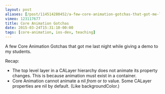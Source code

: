 ```yaml
---
layout: post
aliases: [/post/114514280452/a-few-core-animation-gotchas-that-got-me-last]
vimeo: 123117677
title: Core Animation Gotchas
date: 2015-03-24T15:31:10-00:00
tags: [core-animation, ios-dev, teaching]
---
```


A few Core Animation Gotchas that got me last night while giving a demo to my students.

Recap:

- The top level layer in a CALayer hierarchy does not animate its property changes. This is because animation must exist in a container.
- Core Animation cannot animate a nil _from_ or _to_ value. Some CALayer properties are nil by default. (Like backgroundColor.)
